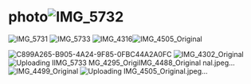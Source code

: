 # photo![IMG_5732](https://user-images.githubusercontent.com/124755231/217425302-e1705f0e-4065-41f2-8000-bbdcffbe29f0.jpeg)
![IMG_5731](https://user-images.githubusercontent.com/124755231/217425324-398e22e2-45fd-4de7-90c4-369bf9f53409.jpeg)
![IMG_5733](https://user-images.githubusercontent.com/124755231/217425512-00deece4-47ef-4609-b55f-268dc519447b.png)
![IMG_4316](https://user-images.githubusercontent.com/124755231/217426680-e82322bd-e211-4194-a0bf-fcd5585b94c7.jpeg)![IMG_4505_Original](https://user-images.githubusercontent.com/124755231/217426830-e1764f95-48c0-4586-b6eb-d48556c2e993.jpeg)

![C899A265-B905-4A24-9F85-0FBC44A2A0FC](https://user-images.githubusercontent.com/124755231/217426695-a0b7cd44-593e-4cab-92b4-ebcca5540c44.jpeg)
![IMG_4302_Original](https://user-images.githubusercontent.com/124755231/217426792-bab246a1-29a5-4aa9-b220-f168164a48fa.jpeg)
![Uploading I![IMG_5733](https://user-images.githubusercontent.com/124755231/217426911-3a1ea9e5-29c0-4632-834c-6dc560cac591.png)
MG_4295_Origi![IMG_4488_Original](https://user-images.githubusercontent.com/124755231/217426818-6f8be4f5-77dd-437f-bb6d-ecbb03484654.jpeg)
nal.jpeg…]()
![IMG_4499_Original](https://user-images.githubusercontent.com/124755231/217426804-7abcae5e-23f6-4911-8244-2b6267e20719.jpeg)
![Uploading IMG_4505_Original.jpeg…]()
